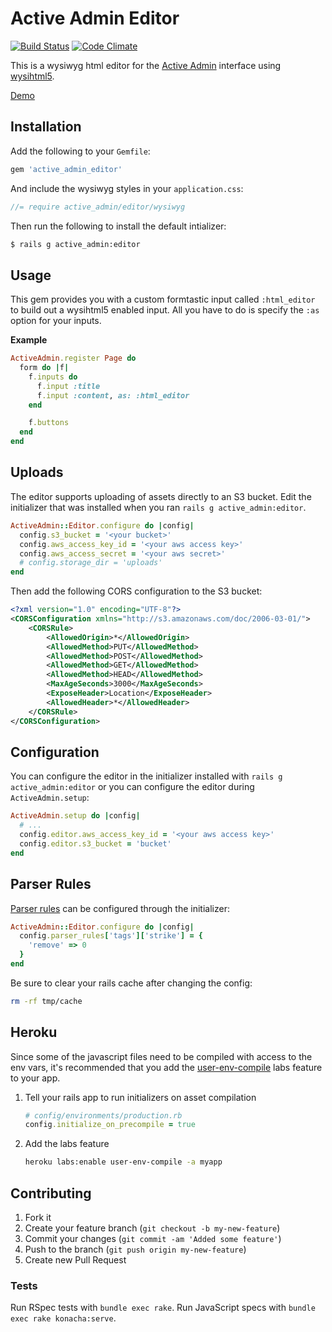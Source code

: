 # Active Admin Editor
[![Build Status](https://travis-ci.org/ejholmes/active_admin_editor.png?branch=master)](https://travis-ci.org/ejholmes/active_admin_editor) [![Code Climate](https://codeclimate.com/github/ejholmes/active_admin_editor.png)](https://codeclimate.com/github/ejholmes/active_admin_editor)

This is a wysiwyg html editor for the [Active Admin](http://activeadmin.info/)
interface using [wysihtml5](https://github.com/xing/wysihtml5).

[Demo](http://active-admin-editor-demo.herokuapp.com/admin/pages/new)

## Installation

Add the following to your `Gemfile`:

```ruby
gem 'active_admin_editor'
```

And include the wysiwyg styles in your `application.css`:

```scss
//= require active_admin/editor/wysiwyg
```

Then run the following to install the default intializer:

```bash
$ rails g active_admin:editor
```

## Usage

This gem provides you with a custom formtastic input called `:html_editor` to build out a wysihtml5 enabled input.
All you have to do is specify the `:as` option for your inputs.

**Example**

```ruby
ActiveAdmin.register Page do
  form do |f|
    f.inputs do
      f.input :title
      f.input :content, as: :html_editor
    end

    f.buttons
  end
end
```

## Uploads

The editor supports uploading of assets directly to an S3 bucket. Edit the initializer that
was installed when you ran `rails g active_admin:editor`.

```ruby
ActiveAdmin::Editor.configure do |config|
  config.s3_bucket = '<your bucket>'
  config.aws_access_key_id = '<your aws access key>'
  config.aws_access_secret = '<your aws secret>'
  # config.storage_dir = 'uploads'
end
```

Then add the following CORS configuration to the S3 bucket:

```xml
<?xml version="1.0" encoding="UTF-8"?>
<CORSConfiguration xmlns="http://s3.amazonaws.com/doc/2006-03-01/">
    <CORSRule>
        <AllowedOrigin>*</AllowedOrigin>
        <AllowedMethod>PUT</AllowedMethod>
        <AllowedMethod>POST</AllowedMethod>
        <AllowedMethod>GET</AllowedMethod>
        <AllowedMethod>HEAD</AllowedMethod>
        <MaxAgeSeconds>3000</MaxAgeSeconds>
        <ExposeHeader>Location</ExposeHeader>
        <AllowedHeader>*</AllowedHeader>
    </CORSRule>
</CORSConfiguration>
```

## Configuration

You can configure the editor in the initializer installed with `rails g
active_admin:editor` or you can configure the editor during
`ActiveAdmin.setup`:

```ruby
ActiveAdmin.setup do |config|
  # ...
  config.editor.aws_access_key_id = '<your aws access key>'
  config.editor.s3_bucket = 'bucket'
end
```

## Parser Rules

[Parser rules](https://github.com/xing/wysihtml5/tree/master/parser_rules) can
be configured through the initializer:

```ruby
ActiveAdmin::Editor.configure do |config|
  config.parser_rules['tags']['strike'] = {
    'remove' => 0
  }
end
```

Be sure to clear your rails cache after changing the config:

```bash
rm -rf tmp/cache
```

## Heroku

Since some of the javascript files need to be compiled with access to the env
vars, it's recommended that you add the [user-env-compile](https://devcenter.heroku.com/articles/labs-user-env-compile)
labs feature to your app.

1. Tell your rails app to run initializers on asset compilation

   ```ruby
   # config/environments/production.rb
   config.initialize_on_precompile = true
   ```
2. Add the labs feature

   ```bash
   heroku labs:enable user-env-compile -a myapp
   ```

## Contributing

1. Fork it
2. Create your feature branch (`git checkout -b my-new-feature`)
3. Commit your changes (`git commit -am 'Added some feature'`)
4. Push to the branch (`git push origin my-new-feature`)
5. Create new Pull Request

### Tests

Run RSpec tests with `bundle exec rake`. Run JavaScript specs with `bundle
exec rake konacha:serve`.
